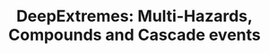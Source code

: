 ---
title: 'DeepExtremes: Multi-Hazards, Compounds and Cascade events'
logo: 'esa.webp'
pi: ''
uvpi: 'G. Camps-Valls'
years: '2022--'
website: 'https://rsc4earth.de/project/deepextremes/'
funding_source: 'AI for Science 2021'
role: ''
project_type: ''
partners: []
---